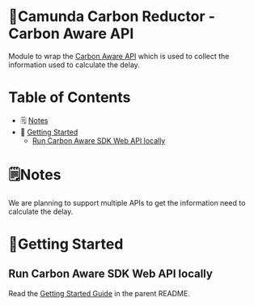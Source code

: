 # 🌱Camunda Carbon Reductor - Carbon Aware API

Module to wrap the [Carbon Aware API](https://github.com/Green-Software-Foundation/carbon-aware-sdk) which is used 
to collect the information used to calculate the delay. 

# Table of Contents

* 🗒 [Notes](#notes)
* 🚀 [Getting Started](#getting-started)
    * [Run Carbon Aware SDK Web API locally](#run-carbon-aware-sdk-web-api-locally)

# 🗒️Notes

We are planning to support multiple APIs to get the information need to
calculate the delay.

# 🚀Getting Started

## Run Carbon Aware SDK Web API locally

Read the [Getting Started Guide](../README.md#run-carbon-aware-sdk-web-api-locally) in the parent README.